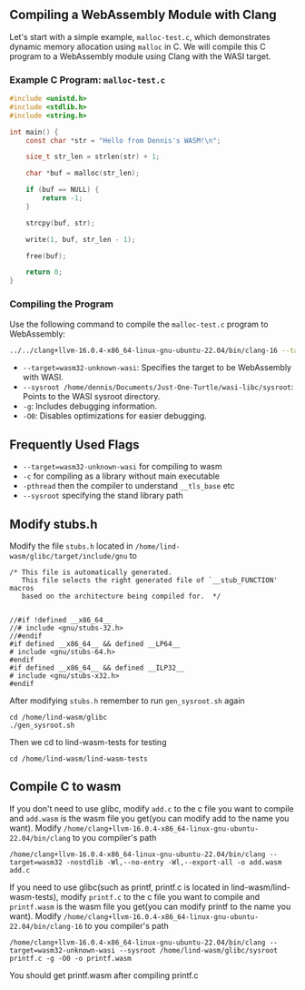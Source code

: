
## Compiling a WebAssembly Module with Clang

Let's start with a simple example, `malloc-test.c`, which demonstrates dynamic memory allocation using `malloc` in C. We will compile this C program to a WebAssembly module using Clang with the WASI target.

### Example C Program: `malloc-test.c`

```c
#include <unistd.h>
#include <stdlib.h>
#include <string.h>

int main() {
    const char *str = "Hello from Dennis's WASM!\n";

    size_t str_len = strlen(str) + 1;

    char *buf = malloc(str_len);

    if (buf == NULL) {
        return -1;
    }

    strcpy(buf, str);

    write(1, buf, str_len - 1);

    free(buf);

    return 0;
}
```

### Compiling the Program

Use the following command to compile the `malloc-test.c` program to WebAssembly:

```sh
../../clang+llvm-16.0.4-x86_64-linux-gnu-ubuntu-22.04/bin/clang-16 --target=wasm32-unknown-wasi --sysroot /home/dennis/Documents/Just-One-Turtle/wasi-libc/sysroot malloc-test.c -g -O0 -o malloc-test.wasm
```

- `--target=wasm32-unknown-wasi`: Specifies the target to be WebAssembly with WASI.
- `--sysroot /home/dennis/Documents/Just-One-Turtle/wasi-libc/sysroot`: Points to the WASI sysroot directory.
- `-g`: Includes debugging information.
- `-O0`: Disables optimizations for easier debugging.

## Frequently Used Flags
- `--target=wasm32-unknown-wasi` for compiling to wasm
- `-c` for compiling as a library without main executable
- `-pthread` then the compiler to understand `__tls_base` etc
- `--sysroot` specifying the stand library path

## Modify stubs.h
Modify the file `stubs.h` located in `/home/lind-wasm/glibc/target/include/gnu` to

```
/* This file is automatically generated.
   This file selects the right generated file of `__stub_FUNCTION' macros
   based on the architecture being compiled for.  */


//#if !defined __x86_64__
//# include <gnu/stubs-32.h>
//#endif
#if defined __x86_64__ && defined __LP64__
# include <gnu/stubs-64.h>
#endif
#if defined __x86_64__ && defined __ILP32__
# include <gnu/stubs-x32.h>
#endif
```

After modifying `stubs.h` remember to run `gen_sysroot.sh` again

```
cd /home/lind-wasm/glibc
./gen_sysroot.sh
```

Then we cd to lind-wasm-tests for testing

```
cd /home/lind-wasm/lind-wasm-tests
```

## Compile C to wasm
If you don't need to use glibc, modify `add.c` to the c file you want to compile and `add.wasm` is the wasm file you get(you can modify add to the name you want). Modify `/home/clang+llvm-16.0.4-x86_64-linux-gnu-ubuntu-22.04/bin/clang` to you compiler's path

```
/home/clang+llvm-16.0.4-x86_64-linux-gnu-ubuntu-22.04/bin/clang --target=wasm32 -nostdlib -Wl,--no-entry -Wl,--export-all -o add.wasm add.c
```

If you need to use glibc(such as printf, printf.c is located in lind-wasm/lind-wasm-tests), modify `printf.c` to the c file you want to compile and `printf.wasm` is the wasm file you get(you can modify printf to the name you want). Modify `/home/clang+llvm-16.0.4-x86_64-linux-gnu-ubuntu-22.04/bin/clang-16` to you compiler's path

```
/home/clang+llvm-16.0.4-x86_64-linux-gnu-ubuntu-22.04/bin/clang --target=wasm32-unknown-wasi --sysroot /home/lind-wasm/glibc/sysroot printf.c -g -O0 -o printf.wasm
```

You should get printf.wasm after compiling printf.c

